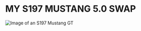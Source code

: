 # MY S197 MUSTANG 5.0 SWAP
![Image of an S197 Mustang GT](https://static1.topspeedimages.com/wordpress/wp-content/uploads/jpg/202204/an-early-s197-ford-m-13.jpg)
